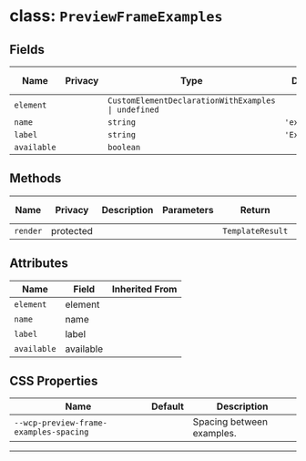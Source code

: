 # class: `PreviewFrameExamples`

## Fields

| Name        | Privacy | Type                                                | Default      | Description | Inherited From |
| ----------- | ------- | --------------------------------------------------- | ------------ | ----------- | -------------- |
| `element`   |         | `CustomElementDeclarationWithExamples \| undefined` |              |             |                |
| `name`      |         | `string`                                            | `'examples'` |             |                |
| `label`     |         | `string`                                            | `'Examples'` |             |                |
| `available` |         | `boolean`                                           |              |             |                |

## Methods

| Name     | Privacy   | Description | Parameters | Return           | Inherited From |
| -------- | --------- | ----------- | ---------- | ---------------- | -------------- |
| `render` | protected |             |            | `TemplateResult` |                |

## Attributes

| Name        | Field     | Inherited From |
| ----------- | --------- | -------------- |
| `element`   | element   |                |
| `name`      | name      |                |
| `label`     | label     |                |
| `available` | available |                |

## CSS Properties

| Name                                   | Default | Description               |
| -------------------------------------- | ------- | ------------------------- |
| `--wcp-preview-frame-examples-spacing` |         | Spacing between examples. |

<hr/>
